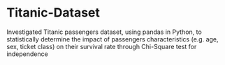 # Titanic-Dataset
Investigated Titanic passengers dataset, using pandas in Python, to statistically determine the impact of passengers characteristics (e.g. age, sex, ticket class) on their survival rate through Chi-Square test for independence
